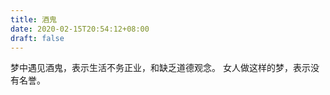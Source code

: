 ```yaml
---
title: 酒鬼
date: 2020-02-15T20:54:12+08:00
draft: false
---
```


梦中遇见酒鬼，表示生活不务正业，和缺乏道德观念。
女人做这样的梦，表示没有名誉。
